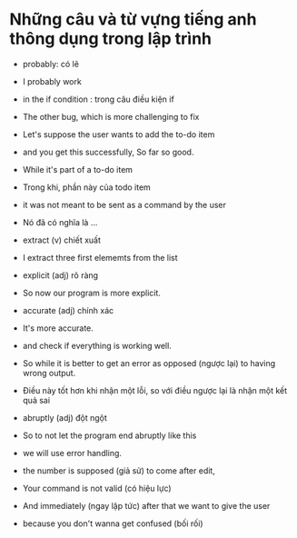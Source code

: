 # Những câu và từ vựng tiếng anh thông dụng trong lập trình

- probably: có lẽ
- I probably work

- in the if condition : trong câu điều kiện if

- The other bug, which is more challenging to fix

- Let's suppose the user wants to add the to-do item 

- and you get this successfully, So far so good.

- While it's part of a to-do item
- Trong khi, phần này của todo item

- it was not meant to be sent as a command by the user
- Nó đã có nghĩa là ...

- extract (v) chiết xuất 
- I extract three first elememts from the list

- explicit (adj) rõ ràng
- So now our program is more explicit.

- accurate (adj) chính xác
- It's more accurate.

- and check if everything is working well.

- So while it is better to get an error as opposed (ngược lại) to having wrong output.
- Điều này tốt hơn khi nhận một lỗi, so với điều ngược lại là nhận một kết quả sai

- abruptly (adj) đột ngột
- So to not let the program end abruptly like this

- we will use error handling.

- the number is supposed (giả sử) to come after edit,

- Your command is not valid (có hiệu lực)

- And immediately (ngay lập tức) after that we want to give the user

- because you don't wanna get confused (bối rối)
